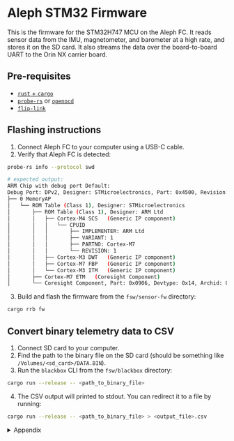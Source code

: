 # Aleph STM32 Firmware

This is the firmware for the STM32H747 MCU on the Aleph FC. It reads sensor data from the IMU, magnetometer, and barometer at a high rate, and stores it on the SD card. It also streams the data over the board-to-board UART to the Orin NX carrier board.

## Pre-requisites

- [`rust` + `cargo`](https://rustup.rs/)
- [`probe-rs`](https://probe.rs/docs/getting-started/installation/) or [`openocd`](https://openocd.org/)
- [`flip-link`](https://github.com/knurling-rs/flip-link#installation)

## Flashing instructions

1. Connect Aleph FC to your computer using a USB-C cable.
2. Verify that Aleph FC is detected:
```sh
probe-rs info --protocol swd

# expected output:
ARM Chip with debug port Default:
Debug Port: DPv2, Designer: STMicroelectronics, Part: 0x4500, Revision: 0x0, Instance: 0x00
├── 0 MemoryAP
│   └── ROM Table (Class 1), Designer: STMicroelectronics
│       ├── ROM Table (Class 1), Designer: ARM Ltd
│       │   ├── Cortex-M4 SCS   (Generic IP component)
│       │   │   └── CPUID
│       │   │       ├── IMPLEMENTER: ARM Ltd
│       │   │       ├── VARIANT: 1
│       │   │       ├── PARTNO: Cortex-M7
│       │   │       └── REVISION: 1
│       │   ├── Cortex-M3 DWT   (Generic IP component)
│       │   ├── Cortex-M7 FBP   (Generic IP component)
│       │   └── Cortex-M3 ITM   (Generic IP component)
│       ├── Cortex-M7 ETM   (Coresight Component)
│       └── Coresight Component, Part: 0x0906, Devtype: 0x14, Archid: 0x0000, Designer: ARM Ltd
```
3. Build and flash the firmware from the `fsw/sensor-fw` directory:
```sh
cargo rrb fw
```


## Convert binary telemetry data to CSV

1. Connect SD card to your computer.
2. Find the path to the binary file on the SD card (should be something like `/Volumes/<sd_card>/DATA.BIN`).
3. Run the `blackbox` CLI from the `fsw/blackbox` directory:
```sh
cargo run --release -- <path_to_binary_file>
```
4. The CSV output will printed to stdout. You can redirect it to a file by running:
```sh
cargo run --release -- <path_to_binary_file> > <output_file>.csv
```

<details>

<summary>Appendix</summary>

## Debugging and recovery

### Flash manually using `probe-rs`

```sh
# build the firmware:
cargo build --release --bin fw
# flash the firmware:
probe-rs run --chip STM32H747IITx target/thumbv7em-none-eabihf/release/fw
```

### Flash manually using `openocd`

```sh
# build the firmware:
cargo build --release --bin fw
# flash the firmware:
openocd -f openocd/aleph.cfg -c "program target/thumbv7em-none-eabihf/release/fw verify reset exit"
```

### Attach to MCU's RTT output

The same ELF file that was flashed to the MCU must be provided to `probe-rs` in order to attach to the RTT output.
This is because the firmware uses [`defmt`](https://github.com/knurling-rs/defmt) for RTT logging, which uses deferred formatting and string compression.

```sh
probe-rs attach --chip STM32H747IITx --log-format "{L} {s} @ {F}:{l}" target/thumbv7em-none-eabihf/release/fw
```

### Erase all internal flash memory

```sh
probe-rs erase --chip STM32H747IITx
```

This is useful if portions of the internal flash are being used by the firmware to store data, and it needs to be cleared.
E.g. Betaflight uses the internal flash to store configuration data.

### Soft reset the MCU over SWD

```sh
probe-rs reset --chip STM32H747IITx
```

### Hard reset the MCU (using the nRST pin)

```sh
probe-rs reset --chip STM32H747IITx --connect-under-reset
```

</details>
